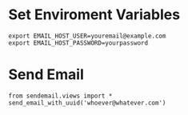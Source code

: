 # Set Enviroment Variables
```
export EMAIL_HOST_USER=youremail@example.com
export EMAIL_HOST_PASSWORD=yourpassword
```

# Send Email
```
from sendemail.views import *
send_email_with_uuid('whoever@whatever.com')
```
